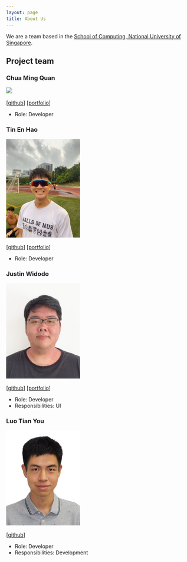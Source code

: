 ```yaml
---
layout: page
title: About Us
---
```


We are a team based in the [School of Computing, National University of Singapore](http://www.comp.nus.edu.sg).


## Project team


### Chua Ming Quan

<img src="images/chuamingquan.png" width="200px">

[[github](https://github.com/https://github.com/mqchua)]
[[portfolio](team/chuamingquan.md)]

* Role: Developer

### Tin En Hao

<img src="images/tinenhao.png" width="200px">

[[github](https://github.com/tinenhao)]
[[portfolio](team/tinenhao.md)]

* Role: Developer

### Justin Widodo
<img src="images/justinwidodo.png" width="200px">

[[github](https://github.com/GenFusion122)]
[[portfolio](team/justinwidodo.md)]

* Role: Developer
* Responsibilities: UI

### Luo Tian You

<img src="images/LuoTianYou.jpg" width="200px">

[[github](https://github.com/HakkaNgin)]

* Role: Developer
* Responsibilities: Development

